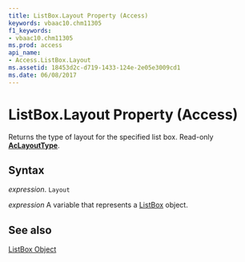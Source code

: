 ```yaml
---
title: ListBox.Layout Property (Access)
keywords: vbaac10.chm11305
f1_keywords:
- vbaac10.chm11305
ms.prod: access
api_name:
- Access.ListBox.Layout
ms.assetid: 18453d2c-d719-1433-124e-2e05e3009cd1
ms.date: 06/08/2017
---
```



# ListBox.Layout Property (Access)

Returns the type of layout for the specified list box. Read-only  **[AcLayoutType](Access.AcLayoutType.md)**.


## Syntax

 _expression_. `Layout`

 _expression_ A variable that represents a [ListBox](Access.ListBox.md) object.


## See also


[ListBox Object](Access.ListBox.md)

